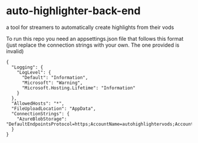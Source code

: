 # auto-highlighter-back-end
a tool for streamers to automatically create highlights from their vods


To run this repo you need an appsettings.json file that follows this format (just replace the connection strings with your own. The one provided is invalid)
```
{
  "Logging": {
    "LogLevel": {
      "Default": "Information",
      "Microsoft": "Warning",
      "Microsoft.Hosting.Lifetime": "Information"
    }
  },
  "AllowedHosts": "*",
  "FileUploadLocation": "AppData",
  "ConnectionStrings": {
    "AzureBlobStorage": "DefaultEndpointsProtocol=https;AccountName=autohighlightervods;AccountKey=vDQgW4DJlIPHzIcIFjofXwf2MOkUN5VJf/uVhEBy3qnYKxj80Fpy8EgGqZ1dcYfGj0eGy36XR8SVv2l2wClJeg==;EndpointSuffix=core.windows.net"
  }
}
```